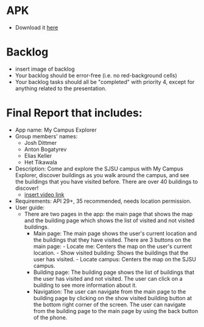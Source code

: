# APK
- Download it [here](link.to.google.drive.final.build)
# Backlog
- insert image of backlog
- Your backlog should be error-free (i.e. no red-background cells)
- Your backlog tasks should all be "completed" with priority 4, except for anything related to the presentation.
# Final Report that includes:
- App name: My Campus Explorer
- Group members' names:
    * Josh Dittmer
    * Anton Bogatyrev
    * Elias Keller
    * Het Tikawala
- Description: Come and explore the SJSU campus with My Campus Explorer, discover buildings as you walk
    around the campus, and see the buildings that you have visited before. There are over 40 buildings to discover!
    * [insert video link](link.to.google.drive.video)
- Requirements: API 29+, 35 recommended, needs location permission.
- User guide:
    - There are two pages in the app: the main page that shows the map and the building page which shows the list of visited and not visited buildings.
        - Main page:
              The main page shows the user's current location and the buildings that they have visited.
              There are 3 buttons on the main page:
                  - Locate me: Centers the map on the user's current location.
                  - Show visited building: Shows the buildings that the user has visited.
                  - Locate campus: Centers the map on the SJSU campus.
        - Building page:
              The building page shows the list of buildings that the user has visited and not visited. The user can click on a building to see more information about it.
        - Navigation:
              The user can navigate from the main page to the building page by clicking on the show visited building button at the bottom right corner of the screen.
              The user can navigate from the building page to the main page by using the back button of the phone.